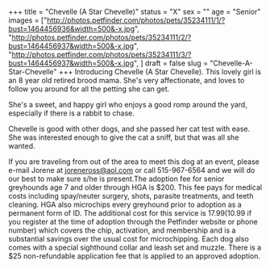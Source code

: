 +++
title = "Chevelle (A Star Chevelle)"
status = "X"
sex = ""
age = "Senior"
images = ["http://photos.petfinder.com/photos/pets/35234111/1/?bust=1464456936&width=500&-x.jpg",
"http://photos.petfinder.com/photos/pets/35234111/2/?bust=1464456937&width=500&-x.jpg",
"http://photos.petfinder.com/photos/pets/35234111/3/?bust=1464456937&width=500&-x.jpg",
]
draft = false
slug = "Chevelle-A-Star-Chevelle"
+++
Introducing Chevelle (A Star Chevelle). This lovely girl is an 8 year old retired brood mama. She's very affectionate, and loves to follow you around for all the petting she can get.

She's a sweet, and happy girl who enjoys a good romp around the yard, especially if there is a rabbit to chase.

Chevelle is good with other dogs, and she passed her cat test with ease. She was interested enough to give the cat a sniff, but that was all she wanted.


If you are traveling from out of the area to meet this dog at an event, please e-mail Jorene at joreneross@aol.com or call 515-967-6564 and we will do our best to make sure s/he is present.The adoption fee for senior greyhounds age 7 and older  through HGA is $200. This fee pays for medical costs including spay/neuter surgery, shots, parasite treatments, and teeth cleaning. HGA also microchips every greyhound prior to adoption as a permanent form of ID. The additional cost for this service is $17.99 ($10.99 if you register at the time of adoption through the Petfinder website or phone number) which covers the chip, activation, and membership and is a substantial savings over the usual cost for microchipping. Each dog also comes with a special sighthound collar and leash set and muzzle. There is a $25 non-refundable application fee that is applied to an approved adoption.
